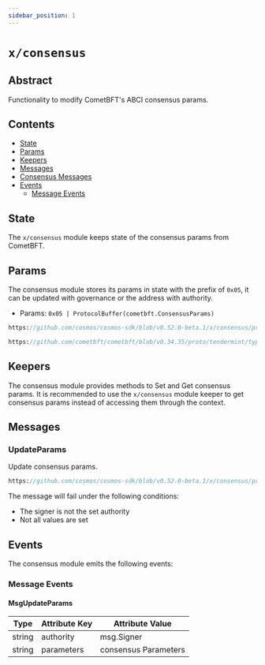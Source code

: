 ```yaml
---
sidebar_position: 1
---
```


# `x/consensus`

## Abstract 

Functionality to modify CometBFT's ABCI consensus params.

## Contents

* [State](#state)
* [Params](#params)
* [Keepers](#keepers)
* [Messages](#messages)
* [Consensus Messages](#consensus-messages)
* [Events](#events)
    * [Message Events](#message-events)


## State

The `x/consensus` module keeps state of the consensus params from CometBFT.

## Params

The consensus module stores its params in state with the prefix of `0x05`,
it can be updated with governance or the address with authority.

* Params: `0x05 | ProtocolBuffer(cometbft.ConsensusParams)`

```protobuf reference
https://github.com/cosmos/cosmos-sdk/blob/v0.52.0-beta.1/x/consensus/proto/cosmos/consensus/v1/query.proto#L21-L27
```

```protobuf reference
https://github.com/cometbft/cometbft/blob/v0.34.35/proto/tendermint/types/params.proto#L11-L18
```

## Keepers

The consensus module provides methods to Set and Get consensus params. It is recommended to use the `x/consensus` module keeper to get consensus params instead of accessing them through the context.

## Messages

### UpdateParams

Update consensus params.

```protobuf reference
https://github.com/cosmos/cosmos-sdk/blob/v0.52.0-beta.1/x/consensus/proto/cosmos/consensus/v1/tx.proto#L24-L44
```

The message will fail under the following conditions:

* The signer is not the set authority 
* Not all values are set

## Events

The consensus module emits the following events:

### Message Events

#### MsgUpdateParams

| Type   | Attribute Key | Attribute Value     |
|--------|---------------|---------------------|
| string | authority     | msg.Signer          |
| string | parameters    | consensus Parameters |
